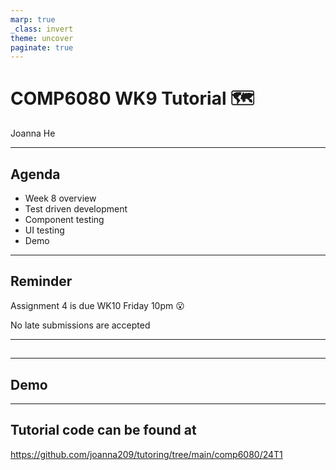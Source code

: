 ```yaml
---
marp: true
_class: invert
theme: uncover
paginate: true
---
```


# COMP6080 WK9 Tutorial 🗺️

Joanna He

---

## Agenda

- Week 8 overview
- Test driven development
- Component testing
- UI testing
- Demo

---

## Reminder

Assignment 4 is due WK10 Friday 10pm 😮

No late submissions are accepted

---

##  

---

## Demo

---

## Tutorial code can be found at

https://github.com/joanna209/tutoring/tree/main/comp6080/24T1


